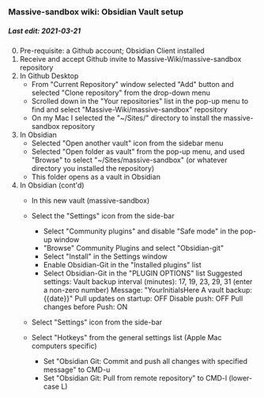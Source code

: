 ### Massive-sandbox wiki: Obsidian Vault setup
##### Last edit: 2021-03-21

0. Pre-requisite: a Github account; Obsidian Client installed
1. Receive and accept Github invite to Massive-Wiki/massive-sandbox repository
2. In Github Desktop
    - From "Current Repository" window selected "Add" button and selected "Clone repository" from the drop-down menu
    - Scrolled down in the "Your repositories" list in the pop-up menu to find and select "Massive-Wiki/massive-sandbox" repository
    - On my Mac I selected the "~/Sites/" directory to install the massive-sandbox repository
 3. In Obsidian
     - Selected "Open another vault" icon from the sidebar menu
     - Selected "Open folder as vault" from the pop-up menu, and used "Browse" to select "~/Sites/massive-sandbox" (or whatever directory you installed the repository)
     - This folder opens as a vault in Obsidian
   4. In Obsidian (cont'd)
       - In this new vault (massive-sandbox)
       - Select the "Settings" icon from the side-bar
       		- Select "Community plugins" and disable "Safe mode" in the pop-up window
       		- "Browse" Community Plugins and select "Obsidian-git"
       		- Select "Install" in the Settings window
       		- Enable Obsidian-Git in the "Installed plugins" list
       		- Select Obsidian-Git in the "PLUGIN OPTIONS" list
       		   Suggested settings:
			   Vault backup interval (minutes): 17, 19, 23, 29, 31 (enter a non-zero number)
			   Message: "YourInitialsHere A vault backup: {{date}}"
			   Pull updates on startup: OFF
			   Disable push: OFF
			   Pull changes before Push: ON
			   
		- Select "Settings" icon from the side-bar
		- Select "Hotkeys" from the general settings list (Apple Mac computers specific)
             - Set "Obsidian Git: Commit and push all changes with specified message" to CMD-u
             - Set "Obsidian Git: Pull from remote repository" to CMD-l (lower-case L)





